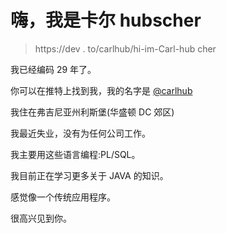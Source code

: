 # 嗨，我是卡尔 hubscher

> https://dev . to/carlhub/hi-im-Carl-hub cher

我已经编码 29 年了。

你可以在推特上找到我，我的名字是 [@carlhub](https://twitter.com/carlhub)

我住在弗吉尼亚州利斯堡(华盛顿 DC 郊区)

我最近失业，没有为任何公司工作。

我主要用这些语言编程:PL/SQL。

我目前正在学习更多关于 JAVA 的知识。

感觉像一个传统应用程序。

很高兴见到你。